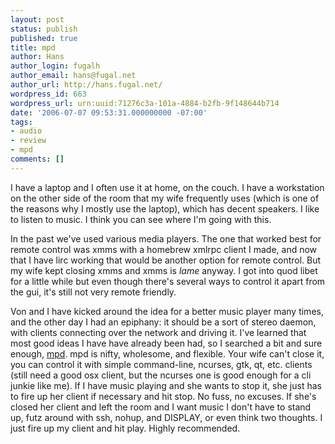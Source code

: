 ```yaml
---
layout: post
status: publish
published: true
title: mpd
author: Hans
author_login: fugalh
author_email: hans@fugal.net
author_url: http://hans.fugal.net/
wordpress_id: 663
wordpress_url: urn:uuid:71276c3a-101a-4884-b2fb-9f148644b714
date: '2006-07-07 09:53:31.000000000 -07:00'
tags:
- audio
- review
- mpd
comments: []
---
```

<p>I have a laptop and I often use it at home, on the couch. I have a workstation on the other side of the room that my wife frequently uses (which is one of the reasons why I mostly use the laptop), which has decent speakers. I like to listen to music. I think you can see where I'm going with this.</p>

<p>In the past we've used various media players. The one that worked best for
remote control was xmms with a homebrew xmlrpc client I made, and now that I
have lirc working that would be another option for remote control. But my wife
kept closing xmms and xmms is <em>lame</em> anyway. I got into quod libet for a little
while but even though there's several ways to control it apart from the gui,
it's still not very remote friendly.</p>

<p>Von and I have kicked around the idea for a better music player many times, and
the other day I had an epiphany: it should be a sort of stereo daemon, with
clients connecting over the network and driving it. I've learned that most good
ideas I have have already been had, so I searched a bit and sure enough,
<a href="http://musicpd.org/">mpd</a>. mpd is nifty, wholesome, and flexible. Your wife
can't close it, you can control it with simple command-line, ncurses, gtk, qt,
etc. clients (still need a good osx client, but the ncurses one is good enough
for a cli junkie like me). If I have music playing and she wants to stop it,
she just has to fire up her client if necessary and hit stop. No fuss, no
excuses. If she's closed her client and left the room and I want music I don't
have to stand up, futz around with ssh, nohup, and DISPLAY, or even think two
thoughts. I just fire up my client and hit play. Highly recommended.</p>
